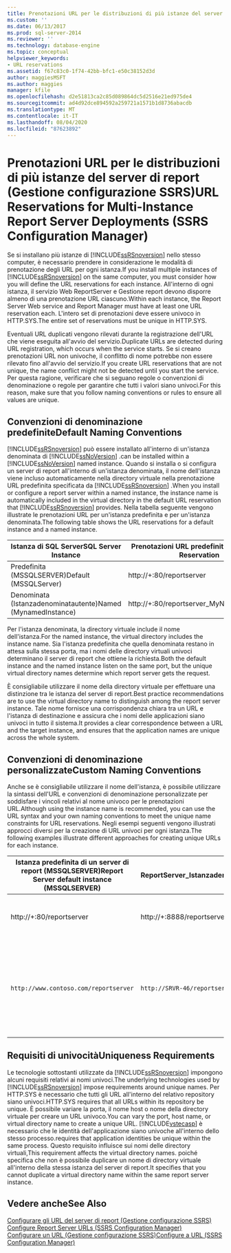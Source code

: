 ```yaml
---
title: Prenotazioni URL per le distribuzioni di più istanze del server di report (SSRS Configuration Manager) | Microsoft Docs
ms.custom: ''
ms.date: 06/13/2017
ms.prod: sql-server-2014
ms.reviewer: ''
ms.technology: database-engine
ms.topic: conceptual
helpviewer_keywords:
- URL reservations
ms.assetid: f67c83c0-1f74-42bb-bfc1-e50c38152d3d
author: maggiesMSFT
ms.author: maggies
manager: kfile
ms.openlocfilehash: d2e51813ca2c85d089864dc5d2516e21ed975de4
ms.sourcegitcommit: ad4d92dce894592a259721a1571b1d8736abacdb
ms.translationtype: MT
ms.contentlocale: it-IT
ms.lasthandoff: 08/04/2020
ms.locfileid: "87623892"
---
```

# <a name="url-reservations-for-multi-instance-report-server-deployments--ssrs-configuration-manager"></a><span data-ttu-id="663a8-102">Prenotazioni URL per le distribuzioni di più istanze del server di report (Gestione configurazione SSRS)</span><span class="sxs-lookup"><span data-stu-id="663a8-102">URL Reservations for Multi-Instance Report Server Deployments  (SSRS Configuration Manager)</span></span>
  <span data-ttu-id="663a8-103">Se si installano più istanze di [!INCLUDE[ssRSnoversion](../../includes/ssrsnoversion-md.md)] nello stesso computer, è necessario prendere in considerazione le modalità di prenotazione degli URL per ogni istanza.</span><span class="sxs-lookup"><span data-stu-id="663a8-103">If you install multiple instances of [!INCLUDE[ssRSnoversion](../../includes/ssrsnoversion-md.md)] on the same computer, you must consider how you will define the URL reservations for each instance.</span></span> <span data-ttu-id="663a8-104">All'interno di ogni istanza, il servizio Web ReportServer e Gestione report devono disporre almeno di una prenotazione URL ciascuno.</span><span class="sxs-lookup"><span data-stu-id="663a8-104">Within each instance, the Report Server Web service and Report Manager must have at least one URL reservation each.</span></span> <span data-ttu-id="663a8-105">L'intero set di prenotazioni deve essere univoco in HTTP.SYS.</span><span class="sxs-lookup"><span data-stu-id="663a8-105">The entire set of reservations must be unique in HTTP.SYS.</span></span>  
  
 <span data-ttu-id="663a8-106">Eventuali URL duplicati vengono rilevati durante la registrazione dell'URL che viene eseguita all'avvio del servizio.</span><span class="sxs-lookup"><span data-stu-id="663a8-106">Duplicate URLs are detected during URL registration, which occurs when the service starts.</span></span> <span data-ttu-id="663a8-107">Se si creano prenotazioni URL non univoche, il conflitto di nome potrebbe non essere rilevato fino all'avvio del servizio.</span><span class="sxs-lookup"><span data-stu-id="663a8-107">If you create URL reservations that are not unique, the name conflict might not be detected until you start the service.</span></span> <span data-ttu-id="663a8-108">Per questa ragione, verificare che si seguano regole o convenzioni di denominazione o regole per garantire che tutti i valori siano univoci.</span><span class="sxs-lookup"><span data-stu-id="663a8-108">For this reason, make sure that you follow naming conventions or rules to ensure all values are unique.</span></span>  
  
## <a name="default-naming-conventions"></a><span data-ttu-id="663a8-109">Convenzioni di denominazione predefinite</span><span class="sxs-lookup"><span data-stu-id="663a8-109">Default Naming Conventions</span></span>  
 [!INCLUDE[ssRSnoversion](../../includes/ssrsnoversion-md.md)] <span data-ttu-id="663a8-110">può essere installato all'interno di un'istanza denominata di [!INCLUDE[ssNoVersion](../../includes/ssnoversion-md.md)] .</span><span class="sxs-lookup"><span data-stu-id="663a8-110">can be installed within a [!INCLUDE[ssNoVersion](../../includes/ssnoversion-md.md)] named instance.</span></span> <span data-ttu-id="663a8-111">Quando si installa o si configura un server di report all'interno di un'istanza denominata, il nome dell'istanza viene incluso automaticamente nella directory virtuale nella prenotazione URL predefinita specificata da [!INCLUDE[ssRSnoversion](../../includes/ssrsnoversion-md.md)] .</span><span class="sxs-lookup"><span data-stu-id="663a8-111">When you install or configure a report server within a named instance, the instance name is automatically included in the virtual directory in the default URL reservation that [!INCLUDE[ssRSnoversion](../../includes/ssrsnoversion-md.md)] provides.</span></span> <span data-ttu-id="663a8-112">Nella tabella seguente vengono illustrate le prenotazioni URL per un'istanza predefinita e per un'istanza denominata.</span><span class="sxs-lookup"><span data-stu-id="663a8-112">The following table shows the URL reservations for a default instance and a named instance.</span></span>  
  
|<span data-ttu-id="663a8-113">Istanza di SQL Server</span><span class="sxs-lookup"><span data-stu-id="663a8-113">SQL Server Instance</span></span>|<span data-ttu-id="663a8-114">Prenotazioni URL predefinita</span><span class="sxs-lookup"><span data-stu-id="663a8-114">Default URL Reservation</span></span>|  
|-------------------------|-----------------------------|  
|<span data-ttu-id="663a8-115">Predefinita (MSSQLSERVER)</span><span class="sxs-lookup"><span data-stu-id="663a8-115">Default (MSSQLServer)</span></span>|http://+:80/reportserver|  
|<span data-ttu-id="663a8-116">Denominata (Istanzadenominatautente)</span><span class="sxs-lookup"><span data-stu-id="663a8-116">Named (MynamedInstance)</span></span>|http://+:80/reportserver_MyNamedInstance|  
  
 <span data-ttu-id="663a8-117">Per l'istanza denominata, la directory virtuale include il nome dell'istanza.</span><span class="sxs-lookup"><span data-stu-id="663a8-117">For the named instance, the virtual directory includes the instance name.</span></span> <span data-ttu-id="663a8-118">Sia l'istanza predefinita che quella denominata restano in attesa sulla stessa porta, ma i nomi delle directory virtuali univoci determinano il server di report che ottiene la richiesta.</span><span class="sxs-lookup"><span data-stu-id="663a8-118">Both the default instance and the named instance listen on the same port, but the unique virtual directory names determine which report server gets the request.</span></span>  
  
 <span data-ttu-id="663a8-119">È consigliabile utilizzare il nome della directory virtuale per effettuare una distinzione tra le istanza del server di report.</span><span class="sxs-lookup"><span data-stu-id="663a8-119">Best practice recommendations are to use the virtual directory name to distinguish among the report server instance.</span></span> <span data-ttu-id="663a8-120">Tale nome fornisce una corrispondenza chiara tra un URL e l'istanza di destinazione e assicura che i nomi delle applicazioni siano univoci in tutto il sistema.</span><span class="sxs-lookup"><span data-stu-id="663a8-120">It provides a clear correspondence between a URL and the target instance, and ensures that the application names are unique across the whole system.</span></span>  
  
## <a name="custom-naming-conventions"></a><span data-ttu-id="663a8-121">Convenzioni di denominazione personalizzate</span><span class="sxs-lookup"><span data-stu-id="663a8-121">Custom Naming Conventions</span></span>  
 <span data-ttu-id="663a8-122">Anche se è consigliabile utilizzare il nome dell'istanza, è possibile utilizzare la sintassi dell'URL e convenzioni di denominazione personalizzate per soddisfare i vincoli relativi al nome univoco per le prenotazioni URL.</span><span class="sxs-lookup"><span data-stu-id="663a8-122">Although using the instance name is recommended, you can use the URL syntax and your own naming conventions to meet the unique name constraints for URL reservations.</span></span> <span data-ttu-id="663a8-123">Negli esempi seguenti vengono illustrati approcci diversi per la creazione di URL univoci per ogni istanza.</span><span class="sxs-lookup"><span data-stu-id="663a8-123">The following examples illustrate different approaches for creating unique URLs for each instance.</span></span>  
  
|<span data-ttu-id="663a8-124">Istanza predefinita di un server di report (MSSQLSERVER)</span><span class="sxs-lookup"><span data-stu-id="663a8-124">Report Server default instance (MSSQLSERVER)</span></span>|<span data-ttu-id="663a8-125">ReportServer_Istanzadenominatautente</span><span class="sxs-lookup"><span data-stu-id="663a8-125">ReportServer_MyNamedInstance</span></span>|<span data-ttu-id="663a8-126">Univocità</span><span class="sxs-lookup"><span data-stu-id="663a8-126">Uniqueness</span></span>|  
|----------------------------------------------------|-----------------------------------|----------------|  
|http://+:80/reportserver|http://+:8888/reportserver|<span data-ttu-id="663a8-127">Ogni istanza resta in attesa su una porta diversa.</span><span class="sxs-lookup"><span data-stu-id="663a8-127">Each instance listens on a different port.</span></span>|  
|`http://www.contoso.com/reportserver`|`http://SRVR-46/reportserver`|<span data-ttu-id="663a8-128">Ogni istanza risponde a nomi di server diversi (nome completo di dominio e nome del computer).</span><span class="sxs-lookup"><span data-stu-id="663a8-128">Each instance responds to different server names (fully qualified domain name, and machine name).</span></span>|  
  
## <a name="uniqueness-requirements"></a><span data-ttu-id="663a8-129">Requisiti di univocità</span><span class="sxs-lookup"><span data-stu-id="663a8-129">Uniqueness Requirements</span></span>  
 <span data-ttu-id="663a8-130">Le tecnologie sottostanti utilizzate da [!INCLUDE[ssRSnoversion](../../includes/ssrsnoversion-md.md)] impongono alcuni requisiti relativi ai nomi univoci.</span><span class="sxs-lookup"><span data-stu-id="663a8-130">The underlying technologies used by [!INCLUDE[ssRSnoversion](../../includes/ssrsnoversion-md.md)] impose requirements around unique names.</span></span> <span data-ttu-id="663a8-131">Per HTTP.SYS è necessario che tutti gli URL all'interno del relativo repository siano univoci.</span><span class="sxs-lookup"><span data-stu-id="663a8-131">HTTP.SYS requires that all URLs within its repository be unique.</span></span> <span data-ttu-id="663a8-132">È possibile variare la porta, il nome host o nome della directory virtuale per creare un URL univoco.</span><span class="sxs-lookup"><span data-stu-id="663a8-132">You can vary the port, host name, or virtual directory name to create a unique URL.</span></span> [!INCLUDE[vstecasp](../../includes/vstecasp-md.md)] <span data-ttu-id="663a8-133">è necessario che le identità dell'applicazione siano univoche all'interno dello stesso processo.</span><span class="sxs-lookup"><span data-stu-id="663a8-133">requires that application identities be unique within the same process.</span></span> <span data-ttu-id="663a8-134">Questo requisito influisce sui nomi delle directory virtuali,</span><span class="sxs-lookup"><span data-stu-id="663a8-134">This requirement affects the virtual directory names.</span></span> <span data-ttu-id="663a8-135">poiché specifica che non è possibile duplicare un nome di directory virtuale all'interno della stessa istanza del server di report.</span><span class="sxs-lookup"><span data-stu-id="663a8-135">It specifies that you cannot duplicate a virtual directory name within the same report server instance.</span></span>  
  
## <a name="see-also"></a><span data-ttu-id="663a8-136">Vedere anche</span><span class="sxs-lookup"><span data-stu-id="663a8-136">See Also</span></span>  
 <span data-ttu-id="663a8-137">[Configurare gli URL del server di report &#40;Gestione configurazione SSRS&#41;](configure-report-server-urls-ssrs-configuration-manager.md) </span><span class="sxs-lookup"><span data-stu-id="663a8-137">[Configure Report Server URLs  &#40;SSRS Configuration Manager&#41;](configure-report-server-urls-ssrs-configuration-manager.md) </span></span>  
 [<span data-ttu-id="663a8-138">Configurare un URL &#40;Gestione configurazione SSRS&#41;</span><span class="sxs-lookup"><span data-stu-id="663a8-138">Configure a URL  &#40;SSRS Configuration Manager&#41;</span></span>](configure-a-url-ssrs-configuration-manager.md)  
  
  
